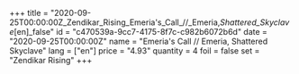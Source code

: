 +++
title = "2020-09-25T00:00:00Z_Zendikar_Rising_Emeria's_Call_//_Emeria,_Shattered_Skyclave_[en]_false"
id = "c470539a-9cc7-4175-8f7c-c982b6072b6d"
date = "2020-09-25T00:00:00Z"
name = "Emeria's Call // Emeria, Shattered Skyclave"
lang = ["en"]
price = "4.93"
quantity = 4
foil = false
set = "Zendikar Rising"
+++
